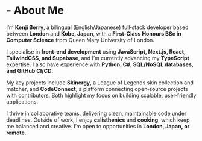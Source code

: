 # - About Me
I’m **Kenji Berry**, a bilingual (English/Japanese) full‑stack developer based between **London** and **Kobe, Japan**, with a **First‑Class Honours BSc in Computer Science** from Queen Mary University of London.  

I specialise in **front‑end development** using **JavaScript, Next.js, React, TailwindCSS, and Supabase**, and I’m currently advancing my **TypeScript** expertise. I also have experience with **Python, C#, SQL/NoSQL databases, and GitHub CI/CD**.  

My key projects include **Skinergy**, a League of Legends skin collection and matcher, and **CodeConnect**, a platform connecting open‑source projects with contributors. Both highlight my focus on building scalable, user‑friendly applications.  

I thrive in collaborative teams, delivering clean, maintainable code under deadlines. Outside of work, I enjoy **calisthenics** and **cooking**, which keep me balanced and creative. I’m open to opportunities in **London, Japan, or remote**.
